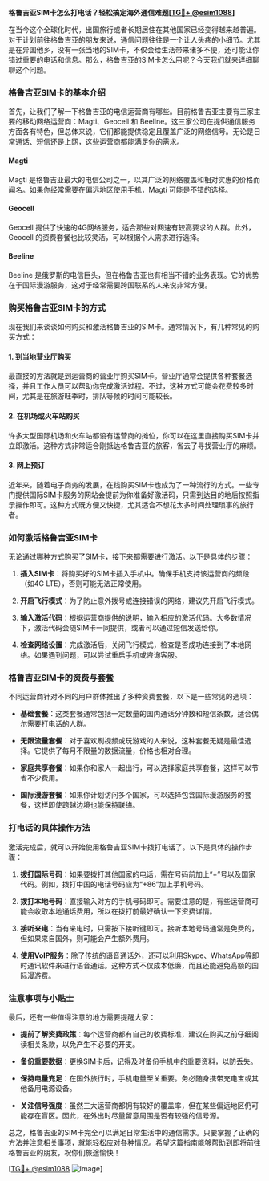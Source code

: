 **格鲁吉亚SIM卡怎么打电话？轻松搞定海外通信难题[[TG💪+ @esim1088](https://t.me/s/esim1088)]**

在当今这个全球化时代，出国旅行或者长期居住在其他国家已经变得越来越普遍。对于计划前往格鲁吉亚的朋友来说，通信问题往往是一个让人头疼的小细节。尤其是在异国他乡，没有一张当地的SIM卡，不仅会给生活带来诸多不便，还可能让你错过重要的电话和信息。那么，格鲁吉亚的SIM卡怎么用呢？今天我们就来详细聊聊这个问题。

### 格鲁吉亚SIM卡的基本介绍

首先，让我们了解一下格鲁吉亚的电信运营商有哪些。目前格鲁吉亚主要有三家主要的移动网络运营商：Magti、Geocell 和 Beeline。这三家公司在提供通信服务方面各有特色，但总体来说，它们都能提供稳定且覆盖广泛的网络信号。无论是日常通话、短信还是上网，这些运营商都能满足你的需求。

#### Magti
Magti 是格鲁吉亚最大的电信公司之一，以其广泛的网络覆盖和相对实惠的价格而闻名。如果你经常需要在偏远地区使用手机，Magti 可能是不错的选择。

#### Geocell
Geocell 提供了快速的4G网络服务，适合那些对网速有较高要求的人群。此外，Geocell 的资费套餐也比较灵活，可以根据个人需求进行选择。

#### Beeline
Beeline 是俄罗斯的电信巨头，但在格鲁吉亚也有相当不错的业务表现。它的优势在于国际漫游服务，这对于经常需要跨国联系的人来说非常方便。

### 购买格鲁吉亚SIM卡的方式

现在我们来谈谈如何购买和激活格鲁吉亚的SIM卡。通常情况下，有几种常见的购买方式：

#### 1. 到当地营业厅购买
最直接的方法就是到运营商的营业厅购买SIM卡。营业厅通常会提供各种套餐选择，并且工作人员可以帮助你完成激活过程。不过，这种方式可能会花费较多时间，尤其是在旅游旺季时，排队等候的时间可能较长。

#### 2. 在机场或火车站购买
许多大型国际机场和火车站都设有运营商的摊位，你可以在这里直接购买SIM卡并立即激活。这种方式非常适合刚抵达格鲁吉亚的旅客，省去了寻找营业厅的麻烦。

#### 3. 网上预订
近年来，随着电子商务的发展，在线购买SIM卡也成为了一种流行的方式。一些专门提供国际SIM卡服务的网站会提前为你准备好激活码，只需到达目的地后按照指示操作即可。这种方式既方便又快捷，尤其适合不想花太多时间处理琐事的旅行者。

### 如何激活格鲁吉亚SIM卡

无论通过哪种方式购买了SIM卡，接下来都需要进行激活。以下是具体的步骤：

1. **插入SIM卡**：将购买好的SIM卡插入手机中。确保手机支持该运营商的频段（如4G LTE），否则可能无法正常使用。

2. **开启飞行模式**：为了防止意外拨号或连接错误的网络，建议先开启飞行模式。

3. **输入激活代码**：根据运营商提供的说明，输入相应的激活代码。大多数情况下，激活代码会随SIM卡一同提供，或者可以通过短信发送给你。

4. **检查网络设置**：完成激活后，关闭飞行模式，检查是否成功连接到了本地网络。如果遇到问题，可以尝试重启手机或咨询客服。

### 格鲁吉亚SIM卡的资费与套餐

不同运营商针对不同的用户群体推出了多种资费套餐，以下是一些常见的选项：

- **基础套餐**：这类套餐通常包括一定数量的国内通话分钟数和短信条数，适合偶尔需要打电话的人群。
  
- **无限流量套餐**：对于喜欢刷视频或玩游戏的人来说，这种套餐无疑是最佳选择。它提供了每月不限量的数据流量，价格也相对合理。

- **家庭共享套餐**：如果你和家人一起出行，可以选择家庭共享套餐，这样可以节省不少费用。

- **国际漫游套餐**：如果你计划访问多个国家，可以选择包含国际漫游服务的套餐，这样即使跨越边境也能保持联络。

### 打电话的具体操作方法

激活完成后，就可以开始使用格鲁吉亚SIM卡拨打电话了。以下是具体的操作步骤：

1. **拨打国际号码**：如果要拨打其他国家的电话，需在号码前加上“+”号以及国家代码。例如，拨打中国的电话号码应为“+86”加上手机号码。

2. **拨打本地号码**：直接输入对方的手机号码即可。需要注意的是，有些运营商可能会收取本地通话费用，所以在拨打前最好确认一下资费详情。

3. **接听来电**：当有来电时，只需按下接听键即可。接听本地号码通常是免费的，但如果来自国外，则可能会产生额外费用。

4. **使用VoIP服务**：除了传统的语音通话外，还可以利用Skype、WhatsApp等即时通讯软件来进行语音通话。这种方式不仅成本低廉，而且还能避免高额的国际漫游费。

### 注意事项与小贴士

最后，还有一些值得注意的地方需要提醒大家：

- **提前了解资费政策**：每个运营商都有自己的收费标准，建议在购买之前仔细阅读相关条款，以免产生不必要的开支。

- **备份重要数据**：更换SIM卡后，记得及时备份手机中的重要资料，以防丢失。

- **保持电量充足**：在国外旅行时，手机电量至关重要。务必随身携带充电宝或其他备用电源设备。

- **关注信号强度**：虽然三大运营商都拥有较好的覆盖率，但在某些偏远地区仍可能存在盲区。因此，在外出时尽量留意周围是否有较强的信号源。

总之，格鲁吉亚的SIM卡完全可以满足日常生活中的通信需求。只要掌握了正确的方法并注意相关事项，就能轻松应对各种情况。希望这篇指南能够帮助到即将前往格鲁吉亚的朋友，祝你们旅途愉快！

[[TG💪+ @esim1088](https://t.me/s/esim1088) ![Image](https://i.postimg.cc/4NQfJmqS/Snipaste-2025-05-13-00-14-12.png)]